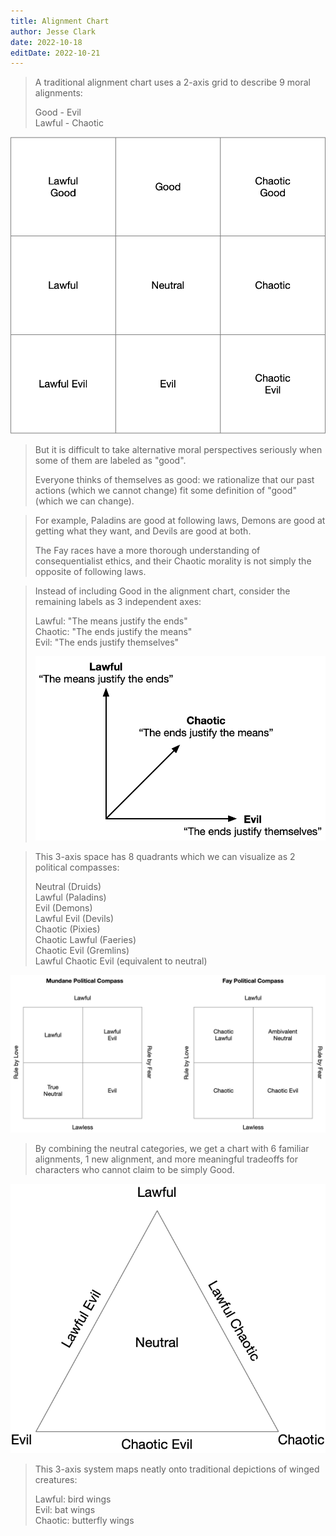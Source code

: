 ```yaml
---
title: Alignment Chart
author: Jesse Clark
date: 2022-10-18
editDate: 2022-10-21
---
```


> A traditional alignment chart uses a 2\-axis grid to describe 9 moral alignments:  
>   
> Good \- Evil  
> Lawful \- Chaotic 

![3x3 alignment chart](./good-evil-lawful-chaotic.png)

> But it is difficult to take alternative moral perspectives seriously when some of them are labeled as "good"\.  
>   
> Everyone thinks of themselves as good: we rationalize that our past actions \(which we cannot change\) fit some definition of "good" \(which we can change\)\.

> For example, Paladins are good at following laws, Demons are good at getting what they want, and Devils are good at both\.  
>   
> The Fay races have a more thorough understanding of consequentialist ethics, and their Chaotic morality is not simply the opposite of following laws\.

> Instead of including Good in the alignment chart, consider the remaining labels as 3 independent axes:  
>   
> Lawful: "The means justify the ends"  
> Chaotic: "The ends justify the means"  
> Evil: "The ends justify themselves" 
> 
> ![3-axis chart](./3-axis.png)

> This 3\-axis space has 8 quadrants which we can visualize as 2 political compasses:  
>   
> Neutral \(Druids\)  
> Lawful \(Paladins\)  
> Evil \(Demons\)  
> Lawful Evil \(Devils\)  
> Chaotic \(Pixies\)  
> Chaotic Lawful \(Faeries\)  
> Chaotic Evil \(Gremlins\)  
> Lawful Chaotic Evil \(equivalent to neutral\) 

![2-political-compass chart](./2-compass.png)

> By combining the neutral categories, we get a chart with 6 familiar alignments, 1 new alignment, and more meaningful tradeoffs for characters who cannot claim to be simply Good\. 
> 

![7-point triangle chart](./7-alignment.png)


> This 3\-axis system maps neatly onto traditional depictions of winged creatures:  
>
> Lawful: bird wings  
> Evil: bat wings  
> Chaotic: butterfly wings

